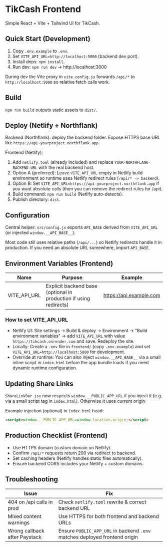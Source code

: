# TikCash Frontend

Simple React + Vite + Tailwind UI for TikCash.

## Quick Start (Development)
1. Copy `.env.example` to `.env`.
2. Set `VITE_API_URL=http://localhost:5000` (backend dev port).
3. Install deps: `npm install`.
4. Run dev: `npm run dev` → http://localhost:3000

During dev the Vite proxy in `vite.config.js` forwards `/api/*` to `http://localhost:5000` so relative fetch calls work.

## Build
`npm run build` outputs static assets to `dist/`.

## Deploy (Netlify + Northflank)
Backend (Northflank): deploy the backend folder. Expose HTTPS base URL like `https://api-yourproject.northflank.app`.

Frontend (Netlify):
1. Add `netlify.toml` (already included) and replace `YOUR-NORTHFLANK-BACKEND-URL` with the real backend host.
2. Option A (preferred): Leave `VITE_API_URL` empty in Netlify build environment so runtime uses Netlify redirect rules (`/api/* -> backend`).
3. Option B: Set `VITE_API_URL=https://api-yourproject.northflank.app` if you want absolute calls (then you can remove the redirect rules for /api).
4. Build command: `npm run build` (Netlify auto-detects).
5. Publish directory: `dist`.

## Configuration
Central helper: `src/config.js` exports `API_BASE` derived from `VITE_API_URL` (or injected `window.__API_BASE__`).

Most code still uses relative paths (`/api/...`) so Netlify redirects handle it in production. If you need an absolute URL somewhere, import `API_BASE`.

## Environment Variables (Frontend)
| Name | Purpose | Example |
|------|---------|---------|
| VITE_API_URL | Explicit backend base (optional in production if using redirects) | https://api.example.com |

### How to set VITE_API_URL

- Netlify UI: Site settings → Build & deploy → Environment → "Build environment variables" → add `VITE_API_URL` with value `https://tikcash.onrender.com` and save. Redeploy the site.
- Locally: Create a `.env` file in `frontend/` (copy `.env.example`) and set `VITE_API_URL=http://localhost:5000` for development.
- Override at runtime: You can also inject `window.__API_BASE__` via a small inline script in `index.html` before the app bundle loads if you need dynamic runtime configuration.

## Updating Share Links
`ShareLinkBar.jsx` now respects `window.__PUBLIC_APP_URL` if you inject it (e.g. via a small script tag in `index.html`). Otherwise it uses current origin.

Example injection (optional) in `index.html` head:
```html
<script>window.__PUBLIC_APP_URL=window.location.origin;</script>
```

## Production Checklist (Frontend)
- Use HTTPS domain (custom domain on Netlify).
- Confirm `/api/*` requests return 200 via redirect to backend.
- Set caching headers (Netlify handles static files automatically).
- Ensure backend CORS includes your Netlify + custom domains.

## Troubleshooting
| Issue | Fix |
|-------|-----|
| 404 on /api calls in prod | Check `netlify.toml` rewrite & correct backend URL |
| Mixed content warnings | Use HTTPS for both frontend and backend URLs |
| Wrong callback after Paystack | Ensure `PUBLIC_APP_URL` in backend `.env` matches deployed frontend origin |

